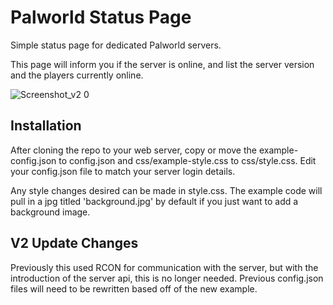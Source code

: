 # Palworld Status Page
Simple status page for dedicated Palworld servers.

This page will inform you if the server is online, and list the server version and the players currently online.

![Screenshot_v2 0](https://github.com/robertlane/palworld-status-page/assets/1911453/fa02667a-6355-40b6-a5fa-07d5a27d3ccd)
## Installation

After cloning the repo to your web server, copy or move the example-config.json to config.json and css/example-style.css to css/style.css. Edit your config.json file to match your server login details.

Any style changes desired can be made in style.css. The example code will pull in a jpg titled 'background.jpg' by default if you just want to add a background image.

## V2 Update Changes
Previously this used RCON for communication with the server, but with the introduction of the server api, this is no longer needed. Previous config.json files will need to be rewritten based off of the new example.
